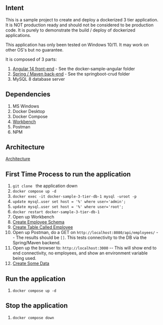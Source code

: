 ## Intent

This is a sample project to create and deploy a dockerized 3 tier application.  It is NOT production ready and should not be considered to be production code. It is purely to demonstrate the build / deploy of dockerized applications.  

This application has only been tested on Windows 10/11.  It may work on other OS's but no guarantee.  

It is composed of 3 parts:

1. [Angular 14 front-end](docker-sample-angular) - See the docker-sample-angular folder
2. [Spring / Maven back-end](springboot-crud) - See the springboot-crud folder
3. MySQL 8 database server

## Dependencies

1. MS Windows
2. Docker Desktop
2. Docker Compose
3. [Workbench](https://www.mysql.com/products/workbench/)
4. Postman
5. NPM

## Architecture
[Architecture](assets/architecture.png)

## First Time Process to run the application

1. `git clone ` the application down
2. `docker compose up -d`
3. `docker exec -it docker-sample-3-tier-db-1 mysql -uroot -p`
4. `update mysql.user set host = '%' where user='admin';`
5. `update mysql.user set host = '%' where user='root';`
6. `docker restart docker-sample-3-tier-db-1`
7. Open up Workbench
8. [Create Employee Schema](docker-mysql-8/create-schema.sql)
9. [Create Table Called Employee](docker-mysql-8/create-table.sql) 
10. Open up Postman, do a GET on `http://localhost:8080/api/employees/` -- The results should be `[]`.  This tests connectivity to the DB via the Spring/Maven backend.
11. Open up the browser to:  `http://localhost:3000` -- This will show end to end connectivity, no employees, and show an environment variable being used.  
12. [Create Some Data](docker-mysql-8/create-data.sql) 

## Run the application

1. `docker compose up -d`

## Stop the application

1. `docker compose down`